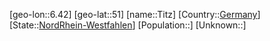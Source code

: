 ﻿---
location: [51,6.42]
type: City
tags:
- geo/City


SpocWebEntityId: 34886
isDeleted: false
confidential: public

---
[geo-lon::6.42]
[geo-lat::51]
[name::Titz]
[Country::[Germany](geo/Continent/Europe/Germany.md)]
[State::[NordRhein-Westfahlen](NordRhein-Westfahlen)]
[Population::]
[Unknown::]

